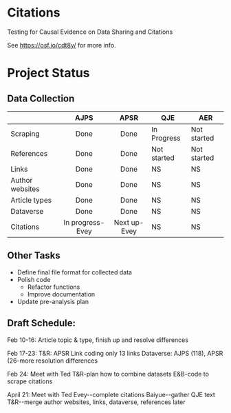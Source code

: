 # Citations
Testing for Causal Evidence on Data Sharing and Citations

See https://osf.io/cdt8y/ for more info.

# Project Status
## Data Collection

| |AJPS|APSR|QJE|AER|
|---|:---:|:---:|---|---|
|Scraping|Done|Done|In Progress|Not started|
|References|Done|Done|Not started|Not started|
|Links|Done|Done| NS | NS|
|Author websites|Done|Done|NS|NS|
|Article types|Done |Done|NS|NS|
|Dataverse|Done|Done|NS|NS|
|Citations|In progress-Evey|Next up-Evey|NS|NS|

## Other Tasks
+ Define final file format for collected data
+ Polish code
  + Refactor functions
  + Improve documentation
+ Update pre-analysis plan

## Draft Schedule:
Feb 10-16: Article topic & type, finish up and resolve differences

Feb 17-23: T&R: APSR Link coding only 13 links
Dataverse: AJPS (118), APSR (26-more resolution differences

Feb 24: 
Meet with Ted
T&R-plan how to combine datasets
E&B-code to scrape citations

April 21: Meet with Ted
Evey--complete citations
Baiyue--gather QJE text
T&R--merge author websites, links, dataverse, references later

